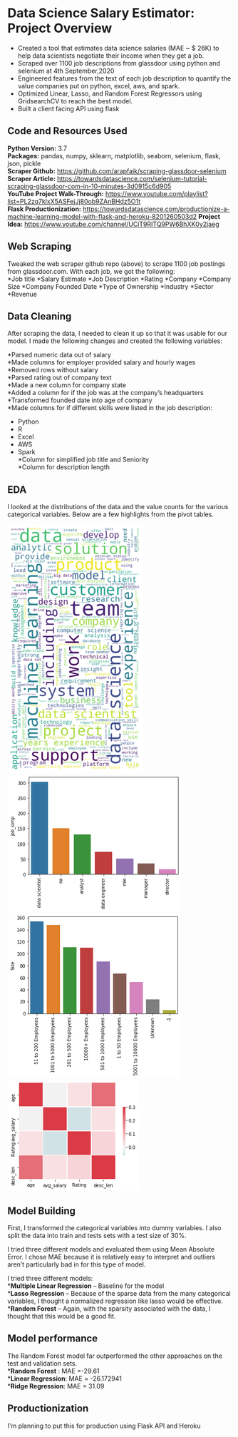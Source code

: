 # Data Science Salary Estimator: Project Overview 
* Created a tool that estimates data science salaries (MAE ~ $ 26K) to help data scientists negotiate their income when they get a job.
* Scraped over 1100 job descriptions from glassdoor using python and selenium at 4th September,2020
* Engineered features from the text of each job description to quantify the value companies put on python, excel, aws, and spark. 
* Optimized Linear, Lasso, and Random Forest Regressors using GridsearchCV to reach the best model. 
* Built a client facing API using flask 

## Code and Resources Used 
**Python Version:** 3.7  
**Packages:** pandas, numpy, sklearn, matplotlib, seaborn, selenium, flask, json, pickle  
**Scraper Github:** https://github.com/arapfaik/scraping-glassdoor-selenium  
**Scraper Article:** https://towardsdatascience.com/selenium-tutorial-scraping-glassdoor-com-in-10-minutes-3d0915c6d905 <br>
**YouTube Project Walk-Through:** https://www.youtube.com/playlist?list=PL2zq7klxX5ASFejJj80ob9ZAnBHdz5O1t  
**Flask Productionization:** https://towardsdatascience.com/productionize-a-machine-learning-model-with-flask-and-heroku-8201260503d2
**Project Idea:** https://www.youtube.com/channel/UCiT9RITQ9PW6BhXK0y2jaeg

## Web Scraping
Tweaked the web scraper github repo (above) to scrape 1100 job postings from glassdoor.com. With each job, we got the following: <br>
*Job title
*Salary Estimate
*Job Description
*Rating
*Company 
*Company Size
*Company Founded Date
*Type of Ownership 
*Industry
*Sector
*Revenue 

## Data Cleaning
After scraping the data, I needed to clean it up so that it was usable for our model. I made the following changes and created the following variables:<br>

*Parsed numeric data out of salary <br>
*Made columns for employer provided salary and hourly wages <br>
*Removed rows without salary <br>
*Parsed rating out of company text <br>
*Made a new column for company state <br>
*Added a column for if the job was at the company’s headquarters <br>
*Transformed founded date into age of company <br>
*Made columns for if different skills were listed in the job description:<br>
- Python  
- R
- Excel  
- AWS  
- Spark <br>
*Column for simplified job title and Seniority <br>
*Column for description length 

## EDA
I looked at the distributions of the data and the value counts for the various categorical variables. Below are a few highlights from the pivot tables. 

![word cloud](https://raw.githubusercontent.com/Shaon2221/Data-Science-Job-Analysis/master/Images/word_cloud.png "skill word cloud")
![job by title](https://raw.githubusercontent.com/Shaon2221/Data-Science-Job-Analysis/master/Images/job_by_title.png "job by title")
![DS by company size](https://raw.githubusercontent.com/Shaon2221/Data-Science-Job-Analysis/master/Images/ds_by_comp_size.png "datascientists by company size")
![Correlations](https://raw.githubusercontent.com/Shaon2221/Data-Science-Job-Analysis/master/Images/corr.png "Correlations")

## Model Building 

First, I transformed the categorical variables into dummy variables. I also split the data into train and tests sets with a test size of 30%.   

I tried three different models and evaluated them using Mean Absolute Error. I chose MAE because it is relatively easy to interpret and outliers aren’t particularly bad in for this type of model.   

I tried three different models: <br>
***Multiple Linear Regression** – Baseline for the model <br>
***Lasso Regression** – Because of the sparse data from the many categorical variables, I thought a normalized regression like lasso would be effective. <br>
***Random Forest** – Again, with the sparsity associated with the data, I thought that this would be a good fit. 

## Model performance
The Random Forest model far outperformed the other approaches on the test and validation sets. <br>
***Random Forest** : MAE =-29.61 <br>
***Linear Regression**: MAE = -26.172941<br>
***Ridge Regression**: MAE = 31.09

## Productionization 
I'm planning to put this for production using Flask API and Heroku
